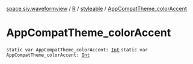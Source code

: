 [space.siy.waveformview](../../index.md) / [R](../index.md) / [styleable](index.md) / [AppCompatTheme_colorAccent](./-app-compat-theme_color-accent.md)

# AppCompatTheme_colorAccent

`static var AppCompatTheme_colorAccent: `[`Int`](https://kotlinlang.org/api/latest/jvm/stdlib/kotlin/-int/index.html)
`static var AppCompatTheme_colorAccent: `[`Int`](https://kotlinlang.org/api/latest/jvm/stdlib/kotlin/-int/index.html)